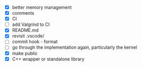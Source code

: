* [x] better memory management
* [x] comments
* [x] CI
* [ ] add Valgrind to CI
* [x] README.md
* [x] revisit .vscode/
* [ ] commit hook - format
* [ ] go through the implementation again, particularly the kernel
* [x] make public
* [x] C++ wrapper or standalone library
